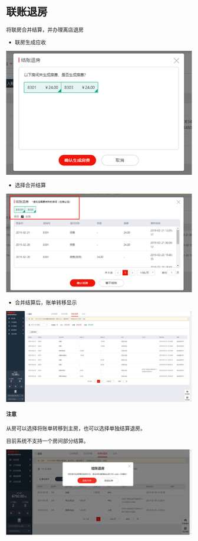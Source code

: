 # 联账退房

将联房合并结算，并办理离店退房

* 联房生成应收

![](../../../.gitbook/assets/image%20%2834%29.png)

* 选择合并结算

![](../../../.gitbook/assets/image%20%28240%29.png)

* 合并结算后，账单转移显示

![](../../../.gitbook/assets/image%20%2810%29.png)

#### 注意

从房可以选择将账单转移到主房，也可以选择单独结算退房。

目前系统不支持一个房间部分结算。

![](../../../.gitbook/assets/image%20%2845%29.png)



